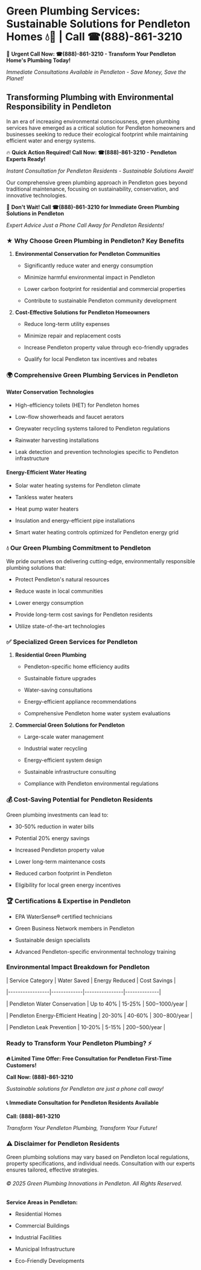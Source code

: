 # Green Plumbing Services: Sustainable Solutions for Pendleton Homes 💧🌿 | Call ☎(888)-861-3210

🚨 **Urgent Call Now: ☎(888)-861-3210 - Transform Your Pendleton Home's Plumbing Today!**
*Immediate Consultations Available in Pendleton - Save Money, Save the Planet!*

## Transforming Plumbing with Environmental Responsibility in Pendleton

In an era of increasing environmental consciousness, green plumbing services have emerged as a critical solution for Pendleton homeowners and businesses seeking to reduce their ecological footprint while maintaining efficient water and energy systems. 

🔥 **Quick Action Required! Call Now: ☎(888)-861-3210 - Pendleton Experts Ready!**
*Instant Consultation for Pendleton Residents - Sustainable Solutions Await!*

Our comprehensive green plumbing approach in Pendleton goes beyond traditional maintenance, focusing on sustainability, conservation, and innovative technologies.

🚨 **Don't Wait! Call ☎(888)-861-3210 for Immediate Green Plumbing Solutions in Pendleton**
*Expert Advice Just a Phone Call Away for Pendleton Residents!*

### ★ Why Choose Green Plumbing in Pendleton? Key Benefits

1. **Environmental Conservation for Pendleton Communities** 
   - Significantly reduce water and energy consumption
   - Minimize harmful environmental impact in Pendleton
   - Lower carbon footprint for residential and commercial properties
   - Contribute to sustainable Pendleton community development

2. **Cost-Effective Solutions for Pendleton Homeowners** 
   - Reduce long-term utility expenses
   - Minimize repair and replacement costs
   - Increase Pendleton property value through eco-friendly upgrades
   - Qualify for local Pendleton tax incentives and rebates

### 🌍 Comprehensive Green Plumbing Services in Pendleton

#### Water Conservation Technologies
- High-efficiency toilets (HET) for Pendleton homes
- Low-flow showerheads and faucet aerators
- Greywater recycling systems tailored to Pendleton regulations
- Rainwater harvesting installations
- Leak detection and prevention technologies specific to Pendleton infrastructure

#### Energy-Efficient Water Heating
- Solar water heating systems for Pendleton climate
- Tankless water heaters
- Heat pump water heaters
- Insulation and energy-efficient pipe installations
- Smart water heating controls optimized for Pendleton energy grid

### 💧 Our Green Plumbing Commitment to Pendleton

We pride ourselves on delivering cutting-edge, environmentally responsible plumbing solutions that:
- Protect Pendleton's natural resources
- Reduce waste in local communities
- Lower energy consumption
- Provide long-term cost savings for Pendleton residents
- Utilize state-of-the-art technologies

### ✅ Specialized Green Services for Pendleton

1. **Residential Green Plumbing**
   - Pendleton-specific home efficiency audits
   - Sustainable fixture upgrades
   - Water-saving consultations
   - Energy-efficient appliance recommendations
   - Comprehensive Pendleton home water system evaluations

2. **Commercial Green Solutions for Pendleton**
   - Large-scale water management
   - Industrial water recycling
   - Energy-efficient system design
   - Sustainable infrastructure consulting
   - Compliance with Pendleton environmental regulations

### 💰 Cost-Saving Potential for Pendleton Residents

Green plumbing investments can lead to:
- 30-50% reduction in water bills
- Potential 20% energy savings
- Increased Pendleton property value
- Lower long-term maintenance costs
- Reduced carbon footprint in Pendleton
- Eligibility for local green energy incentives

### 🏆 Certifications & Expertise in Pendleton

- EPA WaterSense® certified technicians
- Green Business Network members in Pendleton
- Sustainable design specialists
- Advanced Pendleton-specific environmental technology training

### Environmental Impact Breakdown for Pendleton

| Service Category | Water Saved | Energy Reduced | Cost Savings |
|-----------------|-------------|----------------|--------------|
| Pendleton Water Conservation | Up to 40% | 15-25% | $500-$1000/year |
| Pendleton Energy-Efficient Heating | 20-30% | 40-60% | $300-$800/year |
| Pendleton Leak Prevention | 10-20% | 5-15% | $200-$500/year |

### Ready to Transform Your Pendleton Plumbing? ⚡

**🔥 Limited Time Offer: Free Consultation for Pendleton First-Time Customers!**

**Call Now: (888)-861-3210**
*Sustainable solutions for Pendleton are just a phone call away!*

#### 📞 Immediate Consultation for Pendleton Residents Available

**Call: (888)-861-3210**
*Transform Your Pendleton Plumbing, Transform Your Future!*

### ⚠️ Disclaimer for Pendleton Residents

Green plumbing solutions may vary based on Pendleton local regulations, property specifications, and individual needs. Consultation with our experts ensures tailored, effective strategies.

###### © 2025 Green Plumbing Innovations in Pendleton. All Rights Reserved.

**Service Areas in Pendleton:** 
- Residential Homes
- Commercial Buildings
- Industrial Facilities
- Municipal Infrastructure
- Eco-Friendly Developments